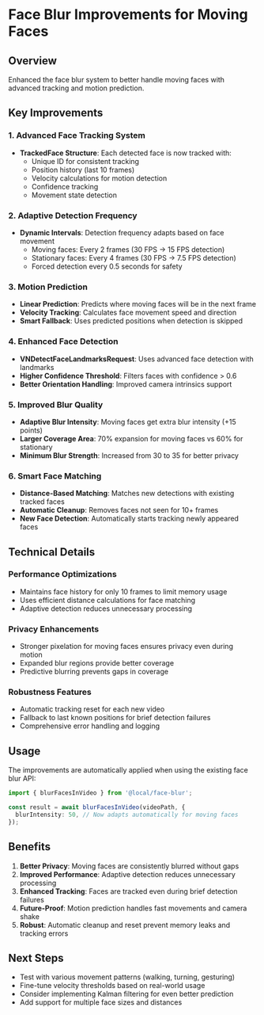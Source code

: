 # Face Blur Improvements for Moving Faces

## Overview
Enhanced the face blur system to better handle moving faces with advanced tracking and motion prediction.

## Key Improvements

### 1. Advanced Face Tracking System
- **TrackedFace Structure**: Each detected face is now tracked with:
  - Unique ID for consistent tracking
  - Position history (last 10 frames)
  - Velocity calculations for motion detection
  - Confidence tracking
  - Movement state detection

### 2. Adaptive Detection Frequency
- **Dynamic Intervals**: Detection frequency adapts based on face movement
  - Moving faces: Every 2 frames (30 FPS → 15 FPS detection)
  - Stationary faces: Every 4 frames (30 FPS → 7.5 FPS detection)
  - Forced detection every 0.5 seconds for safety

### 3. Motion Prediction
- **Linear Prediction**: Predicts where moving faces will be in the next frame
- **Velocity Tracking**: Calculates face movement speed and direction
- **Smart Fallback**: Uses predicted positions when detection is skipped

### 4. Enhanced Face Detection
- **VNDetectFaceLandmarksRequest**: Uses advanced face detection with landmarks
- **Higher Confidence Threshold**: Filters faces with confidence > 0.6
- **Better Orientation Handling**: Improved camera intrinsics support

### 5. Improved Blur Quality
- **Adaptive Blur Intensity**: Moving faces get extra blur intensity (+15 points)
- **Larger Coverage Area**: 70% expansion for moving faces vs 60% for stationary
- **Minimum Blur Strength**: Increased from 30 to 35 for better privacy

### 6. Smart Face Matching
- **Distance-Based Matching**: Matches new detections with existing tracked faces
- **Automatic Cleanup**: Removes faces not seen for 10+ frames
- **New Face Detection**: Automatically starts tracking newly appeared faces

## Technical Details

### Performance Optimizations
- Maintains face history for only 10 frames to limit memory usage
- Uses efficient distance calculations for face matching
- Adaptive detection reduces unnecessary processing

### Privacy Enhancements
- Stronger pixelation for moving faces ensures privacy even during motion
- Expanded blur regions provide better coverage
- Predictive blurring prevents gaps in coverage

### Robustness Features
- Automatic tracking reset for each new video
- Fallback to last known positions for brief detection failures
- Comprehensive error handling and logging

## Usage
The improvements are automatically applied when using the existing face blur API:

```typescript
import { blurFacesInVideo } from '@local/face-blur';

const result = await blurFacesInVideo(videoPath, {
  blurIntensity: 50, // Now adapts automatically for moving faces
});
```

## Benefits
1. **Better Privacy**: Moving faces are consistently blurred without gaps
2. **Improved Performance**: Adaptive detection reduces unnecessary processing
3. **Enhanced Tracking**: Faces are tracked even during brief detection failures
4. **Future-Proof**: Motion prediction handles fast movements and camera shake
5. **Robust**: Automatic cleanup and reset prevent memory leaks and tracking errors

## Next Steps
- Test with various movement patterns (walking, turning, gesturing)
- Fine-tune velocity thresholds based on real-world usage
- Consider implementing Kalman filtering for even better prediction
- Add support for multiple face sizes and distances
